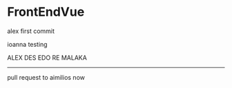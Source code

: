 # FrontEndVue
alex first commit

ioanna testing


ALEX DES EDO RE MALAKA

____________
pull request to aimilios now
